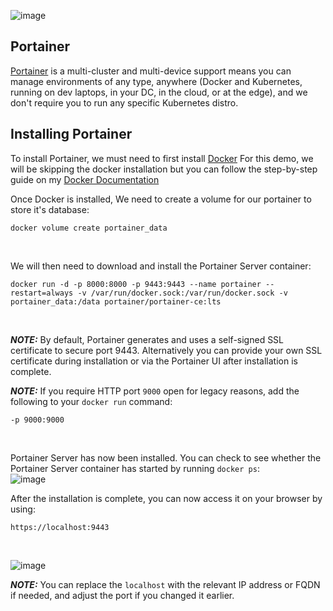 ![image](https://www.portainer.io/hubfs/portainer-logo-black.svg)


## Portainer

[Portainer](https://www.portainer.io/) is a multi-cluster and multi-device support means you can manage environments of any type, anywhere (Docker and Kubernetes, running on dev laptops, in your DC, in the cloud, or at the edge), and we don't require you to run any specific Kubernetes distro.

## Installing Portainer

To install Portainer, we must need to first install [Docker](https://docs.docker.com/get-started/docker-overview/) For this demo, we will be skipping the docker installation but you can follow the step-by-step guide on my [Docker Documentation](https://github.com/AdrianM756/Docker-Documentation/blob/main/Docker-Installation.md)

Once Docker is installed, We need to create a volume for our portainer to store it's database:
<br>
```
docker volume create portainer_data
```
<br>

We will then need to download and install the Portainer Server container:
<br>
```
docker run -d -p 8000:8000 -p 9443:9443 --name portainer --restart=always -v /var/run/docker.sock:/var/run/docker.sock -v portainer_data:/data portainer/portainer-ce:lts
```
<br>

***NOTE:*** By default, Portainer generates and uses a self-signed SSL certificate to secure port 9443. Alternatively you can provide your own SSL certificate during installation or via the Portainer UI after installation is complete.

***NOTE:*** If you require HTTP port ```9000``` open for legacy reasons, add the following to your ```docker run``` command:
<br>
```
-p 9000:9000
```
<br>

Portainer Server has now been installed. You can check to see whether the Portainer Server container has started by running ```docker ps```:
<br>
![image](https://github.com/user-attachments/assets/977c7caa-69ef-4162-9810-d547028f1e5f)
<br>

After the installation is complete, you can now access it on your browser by using:
<br>
```
https://localhost:9443
```
<br>

![image](https://github.com/user-attachments/assets/e52a1cda-c391-46de-9988-7932609ddd3e)
<br>

***NOTE:*** You can replace the ```localhost``` with the relevant IP address or FQDN if needed, and adjust the port if you changed it earlier.




